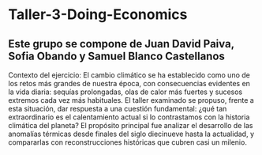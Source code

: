 # Taller-3-Doing-Economics
Este grupo se compone de Juan David Paiva, Sofia Obando y Samuel Blanco Castellanos
------------------------------------------------------------------------------------------------------------------------------------------------------------------------------------
Contexto del ejercicio: El cambio climático se ha establecido como uno de los retos más grandes de nuestra época, con consecuencias evidentes en la vida diaria: sequías prolongadas, olas de calor más fuertes y sucesos extremos cada vez más habituales. El taller examinado se propuso, frente a esta situación, dar respuesta a una cuestión fundamental: ¿qué tan extraordinario es el calentamiento actual si lo contrastamos con la historia climática del planeta? El propósito principal fue analizar el desarrollo de las anomalías térmicas desde finales del siglo diecinueve hasta la actualidad, y compararlas con reconstrucciones históricas que cubren casi un milenio.
